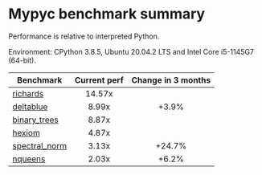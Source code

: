 # Mypyc benchmark summary

Performance is relative to interpreted Python.

Environment: CPython 3.8.5, Ubuntu 20.04.2 LTS and Intel Core i5-1145G7 (64-bit).

| Benchmark | Current perf | Change in 3 months |
| --- | :---: | :---: |
| [richards](benchmarks/richards.md) | 14.57x |  |
| [deltablue](benchmarks/deltablue.md) | 8.99x | +3.9% |
| [binary_trees](benchmarks/binary_trees.md) | 8.87x |  |
| [hexiom](benchmarks/hexiom.md) | 4.87x |  |
| [spectral_norm](benchmarks/spectral_norm.md) | 3.13x | +24.7% |
| [nqueens](benchmarks/nqueens.md) | 2.03x | +6.2% |

